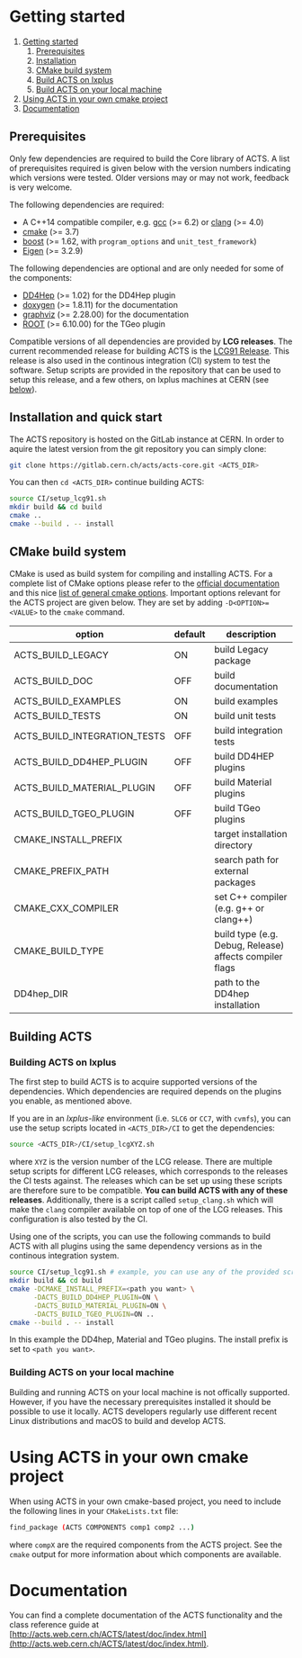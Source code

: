 # <a name="getting-started">Getting started</a>

1. [Getting started](#getting-started)
    1. [Prerequisites](#prerequisites)
    2. [Installation](#installation)
    3. [CMake build system](#cmake)
    4. [Build ACTS on lxplus](#build-lxplus)
    5. [Build ACTS on your local machine](#build-local)
2. [Using ACTS in your own cmake project](#using-acts)
3. [Documentation](#documentation)

## <a name="prerequisites">Prerequisites</a>

Only few dependencies are required to build the Core library of ACTS. A list of
prerequisites required is given below with the version numbers indicating which
versions were tested. Older versions may or may not work, feedback is very
welcome.

The following dependencies are required:

*   A C++14 compatible compiler, e.g. [gcc](https://gcc.gnu.org) (>= 6.2) or [clang](http://clang.llvm.org) (>= 4.0)
*   [cmake](https://cmake.org) (>= 3.7)
*   [boost](http://boost.org) (>= 1.62, with `program_options` and `unit_test_framework`)
*   [Eigen](http://eigen.tuxfamily.org) (>= 3.2.9)

The following dependencies are optional and are only needed for some of the
components:

*   [DD4Hep](http://dd4hep.cern.ch) (>= 1.02) for the DD4Hep plugin
*   [doxygen](http://doxygen.org) (>= 1.8.11) for the documentation
*   [graphviz](http://www.graphviz.org) (>= 2.28.00) for the documentation
*   [ROOT](https://root.cern.ch) (>= 6.10.00) for the TGeo plugin

Compatible versions of all dependencies are provided by **LCG releases**.
The current recommended release for building ACTS is the
[LCG91 Release](http://lcginfo.cern.ch/release/91). This release is also used in the
continous integration (CI) system to test the software. Setup scripts are provided
in the repository that can be used to setup this release, and a few others, on
lxplus machines at CERN (see [below](#installation)).


## <a name="installation">Installation and quick start</a>

The ACTS repository is hosted on the GitLab instance at CERN. In order to aquire the latest
version from the git repository you can simply clone:

```bash
git clone https://gitlab.cern.ch/acts/acts-core.git <ACTS_DIR>
```

You can then `cd <ACTS_DIR>` continue building ACTS:

```bash
source CI/setup_lcg91.sh
mkdir build && cd build
cmake ..
cmake --build . -- install
```


## <a name="cmake">CMake build system</a>

CMake is used as build system for compiling and installing ACTS.  For a
complete list of CMake options please refer to the [official documentation](https://cmake.org/cmake/help/v3.1/index.html) 
and this nice [list of general cmake options](https://cmake.org/Wiki/CMake_Useful_Variables).
Important options relevant for the ACTS project are given below. They are set
by adding `-D<OPTION>=<VALUE>` to the `cmake` command.

| option                       | default | description                                             |
|------------------------------|---------|---------------------------------------------------------|
| ACTS_BUILD_LEGACY            | ON      | build Legacy package                                    |
| ACTS_BUILD_DOC               | OFF     | build documentation                                     |
| ACTS_BUILD_EXAMPLES          | ON      | build examples                                          |
| ACTS_BUILD_TESTS             | ON      | build unit tests                                        |
| ACTS_BUILD_INTEGRATION_TESTS | OFF     | build integration tests                                 |
| ACTS_BUILD_DD4HEP_PLUGIN     | OFF     | build DD4HEP plugins                                    |
| ACTS_BUILD_MATERIAL_PLUGIN   | OFF     | build Material plugins                                  |
| ACTS_BUILD_TGEO_PLUGIN       | OFF     | build TGeo plugins                                      |
| CMAKE_INSTALL_PREFIX         |         | target installation directory                           |
| CMAKE_PREFIX_PATH            |         | search path for external packages                       |
| CMAKE_CXX_COMPILER           |         | set C++ compiler (e.g. g++ or clang++)                  |
| CMAKE_BUILD_TYPE             |         | build type (e.g. Debug, Release) affects compiler flags |
| DD4hep_DIR                   |         | path to the DD4hep installation                         |

## <a name="building-acts">Building ACTS</a>

### <a name="build-lxplus">Building ACTS on lxplus</a>

The first step to build ACTS is to acquire supported versions of the
dependencies.  Which dependencies are required depends on the plugins you
enable, as mentioned above.

If you are in an *lxplus-like* environment (i.e. `SLC6` or `CC7`, with
`cvmfs`), you can use the setup scripts located in `<ACTS_DIR>/CI` to get the
dependencies:


```bash
source <ACTS_DIR>/CI/setup_lcgXYZ.sh
```

where `XYZ` is the version number of the LCG release. There are multiple setup
scripts for different LCG releases, which corresponds to the releases the CI
tests against. The releases which can be set up using these scripts are therefore
sure to be compatible. **You can build ACTS with any of these releases**. 
Additionally, there is a script called `setup_clang.sh` which will make the `clang` compiler available on top of one
of the LCG releases. This configuration is also tested by the CI.

Using one of the scripts, you can use the following commands to build ACTS with
all plugins using the same dependency versions as in the continous integration
system.

```bash
source CI/setup_lcg91.sh # example, you can use any of the provided scripts.
mkdir build && cd build
cmake -DCMAKE_INSTALL_PREFIX=<path you want> \
      -DACTS_BUILD_DD4HEP_PLUGIN=ON \
      -DACTS_BUILD_MATERIAL_PLUGIN=ON \
      -DACTS_BUILD_TGEO_PLUGIN=ON ..
cmake --build . -- install
```

In this example the DD4hep, Material and TGeo plugins. The install prefix is
set to `<path you want>`.

### <a name="build-local">Building ACTS on your local machine</a>

Building and running ACTS on your local machine is not offically supported.
However, if you have the necessary prerequisites installed it should be
possible to use it locally. ACTS developers regularly use different
recent Linux distributions and macOS to build and develop ACTS.

# <a name="using-acts">Using ACTS in your own cmake project</a>

When using ACTS in your own cmake-based project, you need to include the
following lines in your `CMakeLists.txt` file:

```bash
find_package (ACTS COMPONENTS comp1 comp2 ...)
```

where `compX` are the required components from the ACTS project. See the
`cmake` output for more information about which components are available.

# <a name="documentation">Documentation</a>

You can find a complete documentation of the ACTS functionality and the class reference guide at [http://acts.web.cern.ch/ACTS/latest/doc/index.html](http://acts.web.cern.ch/ACTS/latest/doc/index.html).

